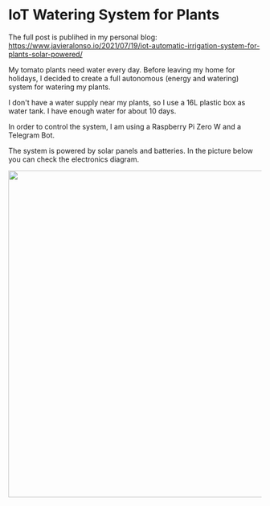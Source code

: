 # IoT Watering System for Plants

The full post is publihed in my personal blog: https://www.javieralonso.io/2021/07/19/iot-automatic-irrigation-system-for-plants-solar-powered/

My tomato plants need water every day. Before leaving my home for holidays, I decided to create a full autonomous (energy and watering) system for watering my plants.

I don't have a water supply near my plants, so I use a 16L plastic box as water tank. I have enough water for about 10 days.

In order to control the system, I am using a Raspberry Pi Zero W and a Telegram Bot.

The system is powered by solar panels and batteries. In the picture below you can check the electronics diagram.


<img src="https://user-images.githubusercontent.com/31996659/126086711-1a9e418f-298b-4afb-aecb-8336388c7ee0.png" width="1128" height="650">
